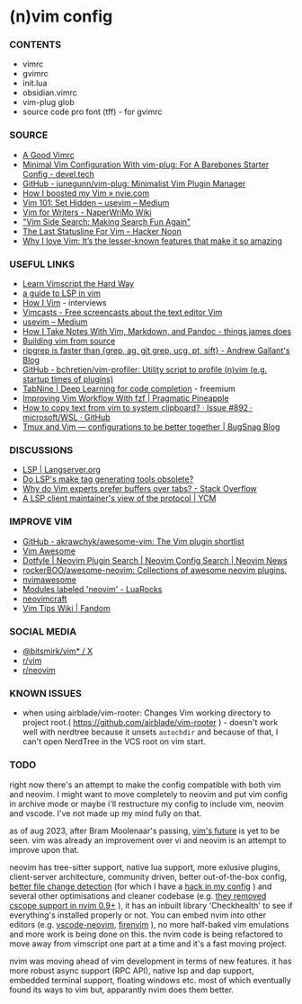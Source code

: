 # (n)vim config

### CONTENTS

* vimrc
* gvimrc
* init.lua
* obsidian.vimrc
* vim-plug glob
* source code pro font (tff) - for gvimrc

### SOURCE

* [A Good Vimrc]( https://web.archive.org/web/20180603131820/https://dougblack.io/words/a-good-vimrc.html )
* [Minimal Vim Configuration With vim-plug: For A Barebones Starter Config - devel.tech]( https://devel.tech/snippets/n/vIMmz8vZ/minimal-vim-configuration-with-vim-plug/#putting-it-all-together )
* [GitHub - junegunn/vim-plug: Minimalist Vim Plugin Manager]( https://github.com/junegunn/vim-plug )
* [How I boosted my Vim &raquo; nvie.com]( https://nvie.com/posts/how-i-boosted-my-vim/ )
* [Vim 101: Set Hidden – usevim – Medium]( https://medium.com/usevim/vim-101-set-hidden-f78800142855 )
* [Vim for Writers - NaperWriMo Wiki]( https://naperwrimo.org/wiki/index.php?title=Vim_for_Writers )
* ["Vim Side Search: Making Search Fun Again"]( https://ddrscott.github.io/blog/2016/side-search/ )
* [The Last Statusline For Vim – Hacker Noon]( https://hackernoon.com/the-last-statusline-for-vim-a613048959b2 )
* [Why I love Vim: It’s the lesser-known features that make it so amazing]( https://medium.freecodecamp.org/learn-linux-vim-basic-features-19134461ab85 )

### USEFUL LINKS

* [Learn Vimscript the Hard Way]( http://learnvimscriptthehardway.stevelosh.com/ )
* [a guide to LSP in vim]( https://old.reddit.com/r/vim/comments/b33lc1/a_guide_to_lsp_auto_completion_in_vim/#eix8cuk )
* [How I Vim]( http://howivim.com/ ) - interviews
* [Vimcasts - Free screencasts about the text editor Vim]( http://vimcasts.org/ )
* [usevim – Medium]( https://medium.com/usevim ) 
* [How I Take Notes With Vim, Markdown, and Pandoc   - things james does]( https://jamesbvaughan.com/markdown-pandoc-notes/ )
* [Building vim from source]( https://github.com/Valloric/YouCompleteMe/wiki/Building-Vim-from-source )
* [ripgrep is faster than {grep, ag, git grep, ucg, pt, sift} - Andrew Gallant&#39;s Blog]( https://blog.burntsushi.net/ripgrep/ )
* [GitHub - bchretien/vim-profiler: Utility script to profile (n)vim (e.g. startup times of plugins)]( https://github.com/bchretien/vim-profiler )
* [TabNine | Deep Learning for code completion]( https://www.tabnine.com/ ) - freemium
* [Improving Vim Workflow With fzf | Pragmatic Pineapple]( https://pragmaticpineapple.com/improving-vim-workflow-with-fzf/ )
* [How to copy text from vim to system clipboard? · Issue #892 · microsoft/WSL · GitHub]( https://github.com/Microsoft/WSL/issues/892 )
* [Tmux and Vim — configurations to be better together | BugSnag Blog]( https://www.bugsnag.com/blog/tmux-and-vim/ )

### DISCUSSIONS

* [LSP | Langserver.org]( https://langserver.org/ )
* [Do LSP's make tag generating tools obsolete?]( https://www.reddit.com/r/vim/comments/fj9tsz/do_lsps_make_tag_generating_tools_obsolete/ )
* [Why do Vim experts prefer buffers over tabs? - Stack Overflow]( https://stackoverflow.com/questions/26708822/why-do-vim-experts-prefer-buffers-over-tabs/26745051 )
* [A LSP client maintainer's view of the protocol | YCM]( https://www.reddit.com/r/vim/comments/b3yzq4/a_lsp_client_maintainers_view_of_the_lsp_protocol/ )

### IMPROVE VIM

* [GitHub - akrawchyk/awesome-vim: The Vim plugin shortlist]( https://github.com/akrawchyk/awesome-vim )
* [Vim Awesome]( https://vimawesome.com/ )
* [Dotfyle | Neovim Plugin Search | Neovim Config Search | Neovim News]( https://dotfyle.com/ )
* [rockerBOO/awesome-neovim: Collections of awesome neovim plugins.](https://github.com/rockerBOO/awesome-neovim#cursorline)
* [nvimawesome](https://nvim-awesome.vercel.app/) 
* [Modules labeled 'neovim' - LuaRocks]( https://luarocks.org/labels/neovim )
* [neovimcraft]( https://neovimcraft.com/ )
* [Vim Tips Wiki | Fandom]( https://vim.fandom.com/wiki/Vim_Tips_Wiki )

### SOCIAL MEDIA

* [@bitsmirk/vim\* / X](https://twitter.com/i/lists/1699729447396712479)
* [r/vim]( https://reddit.com/r/vim )
* [r/neovim]( https://www.reddit.com/r/neovim/ )

### KNOWN ISSUES
* when using airblade/vim-rooter: Changes Vim working directory to project root.( https://github.com/airblade/vim-rooter ) - doesn't work well with nerdtree because it unsets `autochdir` and because of that, I can't open NerdTree in the VCS root on vim start.

### TODO
right now there's an attempt to make the config compatible with both vim and neovim.
I might want to move completely to neovim and put vim config in archive mode or
maybe i'll restructure my config to include vim, neovim and vscode.
I've not made up my mind fully on that.

as of aug 2023, after Bram Moolenaar's passing, [vim's future](https://github.com/vim/vim/discussions/12736) is yet to be seen.
vim was already an improvement over vi and neovim is an attempt to improve upon that.

neovim has tree-sitter support, native lua support, more exlusive plugins, client-server architecture, community driven,
better out-of-the-box config, [better file change detection](https://github.com/neovim/neovim/issues/1380)
(for which I have a [hack in my config](https://github.com/GLaDOS-418/vim/blob/ea23b01022f56358030163471ed2f484ad9d4407/vimrc#L430) ) 
and several other optimisations and cleaner codebase
(e.g. [they removed cscope support in nvim 0.9+](https://github.com/neovim/neovim/pull/20545) ), it has an inbuilt library 'Checkhealth' to see 
if everything's installed properly or not. You can embed nvim into other editors (e.g. [vscode-neovim](https://github.com/vscode-neovim/vscode-neovim), [firenvim](https://github.com/glacambre/firenvim) ),
no more half-baked vim emulations and more work is being done on this. the nvim code is being refactored to move away
from vimscript one part at a time and it's a fast moving project.

nvim was moving ahead of vim development in terms of new features. it has more robust async support (RPC API),
native lsp and dap support, embedded terminal support, floating windows etc. most of which eventually found its ways to
vim but, apparantly nvim does them better.

